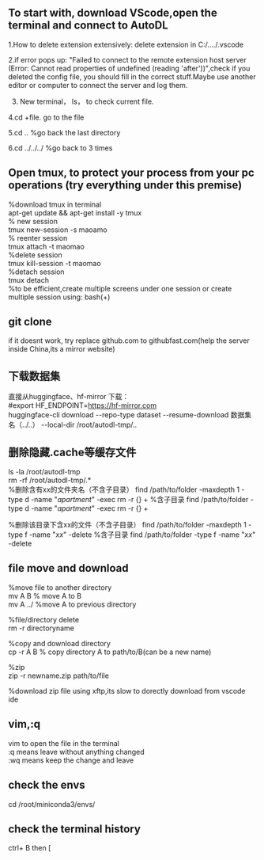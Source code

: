 ## To start with, download VScode,open the terminal and connect to AutoDL
1.How to delete extension extensively: delete extension in C:/..../.vscode  

2.if error pops up: "Failed to connect to the remote extension host server (Error: Cannot read properties of undefined (reading 'after'))",check if you deleted the config file, you should fill in the correct stuff.Maybe use another editor or computer to connect the server and log them.

3. New terminal， ls， to check current file.

4.cd +file. go to the file
   
5.cd .. %go back the last directory

6.cd ../../../ %go back to 3 times 

## Open tmux, to protect your process from your pc operations (try everything under this premise)
%download tmux in terminal<br>
apt-get update && apt-get install -y tmux   <br>
% new session<br>
tmux new-session -s maoamo<br>
% reenter session<br>
tmux attach -t maomao<br>
%delete session<br>
tmux kill-session -t maomao<br>
%detach session<br>
tmux detach<br>
%to be efficient,create multiple screens under one session or create multiple session using: bash(+)<br>

## git clone
 if it doesnt work, try replace github.com to githubfast.com(help the server inside China,its a mirror website)

 ## 下载数据集
直接从huggingface、hf-mirror 下载： <br>
#export HF_ENDPOINT=https://hf-mirror.com <br>
huggingface-cli download --repo-type dataset --resume-download 数据集名（../..） --local-dir /root/autodl-tmp/.. <br>

## 删除隐藏.cache等缓存文件
 ls -la /root/autodl-tmp  <br>
 rm -rf /root/autodl-tmp/.*  <br>
%删除含有xx的文件夹名（不含子目录）
find /path/to/folder -maxdepth 1 -type d -name "*apartment*" -exec rm -r {} +
%含子目录
find /path/to/folder -type d -name "*apartment*" -exec rm -r {} +

%删除该目录下含xx的文件（不含子目录）
find /path/to/folder -maxdepth 1 -type f -name "*xx*" -delete
%含子目录
find /path/to/folder -type f -name "*xx*" -delete

 

## file move and download
%move file to another directory<br>
 mv A B % move A to B<br>
 mv A ../  %move A to previous directory    <br>

%file/directory delete    <br>
rm -r directoryname    <br>

%copy and download directory    <br>
cp -r A B % copy directory A to path/to/B(can be a new name)    <br>

%zip    <br>
zip -r newname.zip path/to/file    <br>

%download zip file using xftp,its slow to dorectly download from vscode ide    <br>


## vim,:q
 vim to open the file in the terminal    <br>
 :q means leave without anything changed    <br>
 :wq means keep the change and leave    <br>
 
## check the envs
 cd /root/miniconda3/envs/    <br>
 
## check the terminal history
 ctrl+ B then [
 
